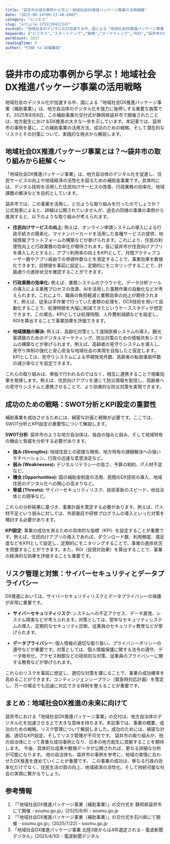 ```yaml
---
title: "袋井市の成功事例から学ぶ！地域社会DX推進パッケージ事業の活用戦略"
date: "2025-08-14T00:13:40.600Z"
category: "ビジネス"
slug: "article-1755130412147"
excerpt: "地域社会のデジタル化が加速する中、国による「地域社会DX推進パッケージ事業（補助事業）」は、地方自治体のデジタル化を強力に後押しする重要な施策です。2025年8月8日、この補助事業の交付式が静岡県袋井市で開催されたことは、地方創生におけるDX推進の大きな一歩を示しています。本記事では、袋井市の事例を..."
keywords: ["ビジネス","スタートアップ","戦略","マーケティング","ROI","袋井市の成功事例から学ぶ！地域社会DX推進パッケージ事業の活用戦略"]
wordCount: 3037
readingTime: 6
author: "FIND to DO編集部"
---
```


# 袋井市の成功事例から学ぶ！地域社会DX推進パッケージ事業の活用戦略

地域社会のデジタル化が加速する中、国による「地域社会DX推進パッケージ事業（補助事業）」は、地方自治体のデジタル化を強力に後押しする重要な施策です。2025年8月8日、この補助事業の交付式が静岡県袋井市で開催されたことは、地方創生におけるDX推進の大きな一歩を示しています。本記事では、袋井市の事例を基に、この補助事業の活用方法、成功のための戦略、そして潜在的なリスクとその対策について、実践的な視点から解説します。


## 地域社会DX推進パッケージ事業とは？～袋井市の取り組みから紐解く～

「地域社会DX推進パッケージ事業」は、地方自治体のデジタル化を促進し、住民サービスの向上や地域経済の活性化を図るための補助金事業です。具体的には、デジタル技術を活用した住民向けサービスの改善、行政業務の効率化、地域課題の解決などを目的としています。

袋井市では、この事業を活用し、どのような取り組みを行ったのでしょうか？  公式発表によると、詳細は公開されていませんが、過去の同様の事業の事例から推測すると、以下のような取り組みが考えられます。

* **住民向けサービスの向上:** 例えば、オンライン申請システムの導入による行政手続きの簡素化、マイナンバーカードを活用した各種サービスの提供、地域情報プラットフォームの構築などが挙げられます。これにより、住民の利便性向上と行政業務の効率化が期待されます。仮に袋井市が住民向けアプリを導入したとすると、アプリ利用率の向上をKPIとして、月間アクティブユーザー数やアプリ経由での申請件数などを測定することで、事業効果を数値化できます。目標値を事前に設定し、定期的にモニタリングすることで、計画通りの進捗状況を確認することができます。

* **行政業務の効率化:**  例えば、業務システムのクラウド化、データ分析ツールの導入による業務プロセスの改善、AIを活用した事務作業の自動化などが考えられます。これにより、職員の負担軽減と業務効率の向上が期待されます。例えば、従来は手作業で行っていた書類の処理を、OCR技術を用いて自動化することで、処理時間を大幅に削減できたというケーススタディが想定できます。この場合、KPIとしては処理時間、人件費削減額などを設定し、ROIを算出することで事業効果を評価できます。

* **地域課題の解決:**  例えば、高齢化対策として遠隔医療システムの導入、観光客誘致のためのデジタルマーケティング、防災対策のための情報共有システムの構築などが挙げられます。例えば、高齢者の見守りシステムを導入し、見守り体制の強化と安心安全な地域社会の実現を目指したと仮定します。KPIとしては、見守りシステムによる早期発見件数、高齢者の転倒事故件数の減少率などを設定できます。


これらの取り組みは、単独で行われるのではなく、相互に連携することで相乗効果を発揮します。例えば、住民向けアプリを通じて防災情報を配信し、高齢者への見守りシステムと連携させることで、より効果的な防災対策を実現できます。


## 成功のための戦略：SWOT分析とKPI設定の重要性

補助事業を成功させるためには、綿密な計画と戦略が必要です。ここでは、SWOT分析とKPI設定の重要性について解説します。

**SWOT分析**: 袋井市のような地方自治体は、独自の強みと弱み、そして地域特有の機会と脅威を分析する必要があります。

* **強み (Strengths):** 地域住民との密接な関係、地方特有の課題解決への強いモチベーション、行政の迅速な意思決定など。
* **弱み (Weaknesses):** デジタルリテラシーの低さ、予算の制約、IT人材不足など。
* **機会 (Opportunities):** 国の補助金制度の活用、民間のDX技術の導入、地域住民のデジタル化への関心の高まりなど。
* **脅威 (Threats):** サイバーセキュリティリスク、技術革新のスピード、他自治体との競争など。

これらの分析結果に基づき、事業計画を策定する必要があります。例えば、IT人材不足という弱みに対しては、外部委託や研修プログラムの導入といった対策を検討する必要があります。

**KPI設定**:  事業の成功を測るための具体的な指標（KPI）を設定することが重要です。例えば、住民向けアプリの導入であれば、ダウンロード数、利用頻度、満足度などをKPIとして設定し、定期的にモニタリングすることで、事業の進捗状況を把握することができます。また、ROI（投資対効果）を算出することで、事業の経済的な効果を評価することも重要です。


## リスク管理と対策：サイバーセキュリティとデータプライバシー

DX推進においては、サイバーセキュリティリスクとデータプライバシーの保護が非常に重要です。

* **サイバーセキュリティリスク**:  システムへの不正アクセス、データ漏洩、システム障害などが考えられます。対策としては、堅牢なセキュリティシステムの導入、定期的なセキュリティ診断、従業員のセキュリティ教育などが挙げられます。

* **データプライバシー**:  個人情報の適切な取り扱い、プライバシーポリシーの遵守などが重要です。対策としては、個人情報保護に関する法令の遵守、データ暗号化、アクセス制御などの技術的な対策、従業員のプライバシーに関する教育などが挙げられます。


これらのリスクを事前に想定し、適切な対策を講じることで、事業の成功確率を高めることができます。コンティンジェンシープラン（緊急時対応計画）を策定し、万一の場合でも迅速に対応できる体制を整えることが重要です。


## まとめ：地域社会DX推進の未来に向けて

袋井市における「地域社会DX推進パッケージ事業」の交付は、地方自治体のデジタル化を加速させる上で大きな意味を持ちます。本記事では、事業の概要、成功のための戦略、リスク管理について解説しました。成功のためには、綿密な計画、適切なKPI設定、そしてリスク管理が不可欠です。  袋井市の取り組みが、他の自治体にとって貴重な成功事例となり、日本の地方創生に貢献することを期待します。  今後、具体的な成果や数値データが公開されれば、更なる詳細な分析が可能になります。  他の自治体も、袋井市の事例を参考に、地域の実情に合わせたDX推進を進めていくことが重要です。  この事業の成功は、単なる行政の効率化だけでなく、住民生活の質の向上、地域経済の活性化、そして持続可能な社会の実現に繋がるでしょう。


## 参考情報

1. 「「地域社会DX推進パッケージ事業（補助事業）」の交付式を 静岡県袋井市にて開催 - soumu.go.jp」(2025/8/8) - soumu.go.jp
2. 「「地域社会DX推進パッケージ事業（補助事業）」の交付式を石川県にて開催 - soumu.go.jp」(2025/7/22) - soumu.go.jp
3. 「地域社会DX推進パッケージ事業 北陸3県からは4件選定される - 電波新聞デジタル」(2025/4/10) - 電波新聞デジタル
